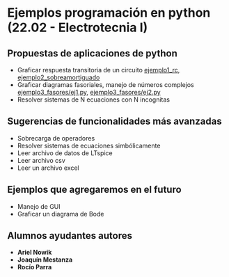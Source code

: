 # Ejemplos programación en python (22.02 - Electrotecnia I)

## Propuestas de aplicaciones de python
* Graficar respuesta transitoria de un circuito [ejemplo1_rc](ejemplo1_rc/ejemplo1_rc.py), [ejemplo2_sobreamortiguado](ejemplo2_sobreamortiguado/ejemplo2_sobreamortiguado.py)
* Graficar diagramas fasoriales, manejo de números complejos
[ejemplo3_fasores/ej1.py](https://github.com/newtonis/EjemplosElectrotecnia/blob/master/ejemplo3_fasores/ej1.py),
[ejemplo3_fasores/ej2.py](https://github.com/newtonis/EjemplosElectrotecnia/blob/master/ejemplo3_fasores/ej2.py)
* Resolver sistemas de N ecuaciones con N incognitas


## Sugerencias de funcionalidades más avanzadas
* Sobrecarga de operadores
* Resolver sistemas de ecuaciones simbólicamente
* Leer archivo de datos de LTspice
* Leer archivo csv
* Leer un archivo excel

## Ejemplos que agregaremos en el futuro
* Manejo de GUI
* Graficar un diagrama de Bode


## Alumnos ayudantes autores

* **Ariel Nowik**
* **Joaquín Mestanza**
* **Rocío Parra**
